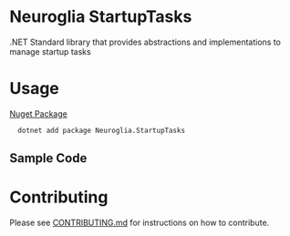 # Neuroglia StartupTasks
.NET Standard library that provides abstractions and implementations to manage startup tasks

# Usage

[Nuget Package](https://www.nuget.org/packages/Neuroglia.K8s/)

```
  dotnet add package Neuroglia.StartupTasks
```

## Sample Code



# Contributing

Please see [CONTRIBUTING.md](https://github.com/neuroglia-io/StartupTasks/blob/master/CONTRIBUTING.md) for instructions on how to contribute.
